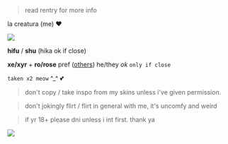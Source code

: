 > read rentry for more info

la creatura (me) :heart:

![](https://cdn.discordapp.com/attachments/729124835296280689/1068048287388672000/image.jpeg)

**hifu** / **shu**  (hika ok if close)

**xe/xyr** + **ro/rose** pref ([others](https://en.pronouns.page/@gigolo)) he/they *ok* `only if close`

`taken x2 meow` ^_^ :two_hearts:

> don't copy / take inspo from my skins unless i've given permission.

> don't jokingly flirt / flirt in general with me, it's uncomfy and weird

> if yr 18+ please dni unless i int first. thank ya

![](https://cdn.discordapp.com/attachments/729124835296280689/1068074827069542440/image.jpeg)
